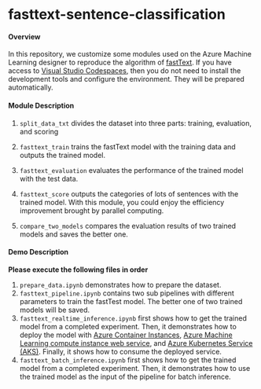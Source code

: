 <!-- #region -->
# fasttext-sentence-classification

#### Overview
In this repository, we customize some modules used on the Azure Machine Learning designer to reproduce the algorithm of [fastText](https://arxiv.org/pdf/1607.01759.pdf). 
If you have access to [Visual Studio Codespaces](https://visualstudio.microsoft.com/services/visual-studio-codespaces/), then you do not need to install the development tools and configure the environment. They will be prepared automatically. 

#### Module Description
1. ```split_data_txt``` divides the dataset into three parts: training, evaluation, and scoring

3. ```fasttext_train``` trains the fastText model with the training data and outputs the trained model.

4. ```fasttext_evaluation``` evaluates the performance of the trained model with the test data.

5. ```fasttext_score``` outputs the categories of lots of sentences with the trained model. With this module, you could enjoy the efficiency improvement brought by parallel computing.

7. ```compare_two_models``` compares the evaluation results of two trained models and saves the better one.



#### Demo Description
**Please execute the following files in order**
1. ```prepare_data.ipynb``` demonstrates how to prepare the dataset. 
2. ```fasttext_pipeline.ipynb``` contains two sub pipelines with different parameters to train the fastTest model. The better one of two trained models will be saved.
3. ```fasttext_realtime_inference.ipynb``` first shows how to get the trained model from a completed experiment. Then, it demonstrates how to deploy the model with [Azure Container Instances](https://docs.microsoft.com/en-us/azure/machine-learning/how-to-deploy-azure-container-instance), [Azure Machine Learning compute instance web service](https://docs.microsoft.com/en-us/azure/machine-learning/how-to-deploy-local-container-notebook-vm), and [Azure Kubernetes Service (AKS)](https://docs.microsoft.com/en-us/azure/machine-learning/how-to-deploy-azure-kubernetes-service). Finally, it shows how to consume the deployed service.
4. ```fasttext_batch_inference.ipynb```  first shows how to get the trained model from a completed experiment.  Then, it demonstrates how to use the trained model as the input of the pipeline for batch inference.
<!-- #endregion -->
